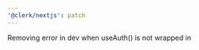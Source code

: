 ```yaml
---
'@clerk/nextjs': patch
---
```


Removing error in dev when useAuth() is not wrapped in <ClerkProvider dynamic />
